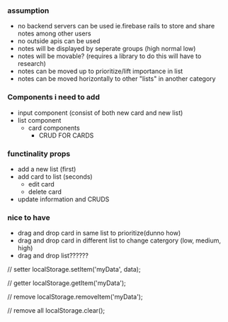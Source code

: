 ### assumption

- no backend servers can be used ie.firebase rails to store and share notes among other users
- no outside apis can be used
- notes will be displayed by seperate groups (high normal low)
- notes will be movable? (requires a library to do this will have to research)
- notes can be moved up to prioritize/lift importance in list
- notes can be moved horizontally to other "lists" in another category

### Components i need to add

- input component (consist of both new card and new list)
- list component
  - card components
    - CRUD FOR CARDS

### functinality props

- add a new list (first)
- add card to list (seconds)
  - edit card
  - delete card
- update information and CRUDS

### nice to have

- drag and drop card in same list to prioritize(dunno how)
- drag and drop card in different list to change catergory (low, medium, high)
- drag and drop list??????

// setter
localStorage.setItem('myData', data);

// getter
localStorage.getItem('myData');

// remove
localStorage.removeItem('myData');

// remove all
localStorage.clear();
